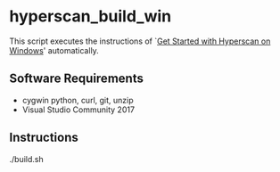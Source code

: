 # hyperscan_build_win

This script executes the instructions of `[Get Started with Hyperscan on Windows](https://software.intel.com/en-us/articles/get-started-with-hyperscan-on-windows)' automatically.

## Software Requirements

- cygwin python, curl, git, unzip
- Visual Studio Community 2017

## Instructions

./build.sh
